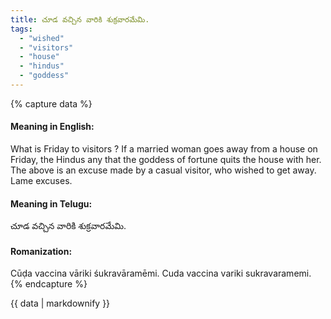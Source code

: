 ```yaml
---
title: చూడ వచ్చిన వారికి శుక్రవారమేమి.
tags:
  - "wished"
  - "visitors"
  - "house"
  - "hindus"
  - "goddess"
---
```


{% capture data %}
#### Meaning in English:
What is Friday to visitors ?
If a married woman goes away from a house on Friday, the Hindus any that the goddess of fortune quits the house with her. The above is an excuse made by a casual visitor, who wished to get away.
Lame excuses.

#### Meaning in Telugu:
చూడ వచ్చిన వారికి శుక్రవారమేమి.

#### Romanization:
Cūḍa vaccina vāriki śukravāramēmi.
Cuda vaccina variki sukravaramemi.
{% endcapture %}

{{ data | markdownify }}

